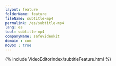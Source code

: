```yaml
---
layout: feature
folderName: feature
fileName: subtitle-mp4
permalink: /es/subtitle-mp4
lang: es
tool: subtitle-mp4
companyName: safevideokit
domain : com
noBox : true
---
```


{% include VideoEditorIndex/subtitleFeature.html %}

   